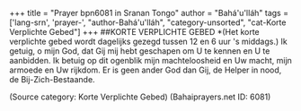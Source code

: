 +++
title = "Prayer bpn6081 in Sranan Tongo"
author = "Bahá'u'lláh"
tags = ['lang-srn', 'prayer-', "author-Bahá'u'lláh", "category-unsorted", "cat-Korte Verplichte Gebed"]
+++
##KORTE VERPLICHTE GEBED 
*(Het korte verplichte gebed wordt dagelijks gezegd tussen 12 en 6 uur 's middags.) 
Ik getuig, o mijn God, dat Gij mij hebt geschapen om U te kennen en U te aanbidden. Ik betuig op dit ogenblik mijn machteloosheid en Uw macht, mijn armoede en Uw rijkdom. Er is geen ander God dan Gij, de Helper in nood, de Bij-Zich-Bestaande.

(Source category: Korte Verplichte Gebed)
(Bahaiprayers.net ID: 6081)
